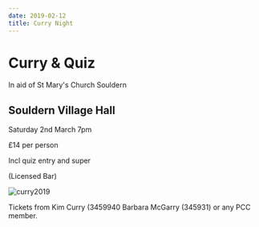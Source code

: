 ```yaml
---
date: 2019-02-12
title: Curry Night
---
```


# Curry & Quiz

In aid of St Mary's Church Souldern


## Souldern Village Hall 

Saturday 2nd March 7pm 

£14 per person 

Incl quiz entry and super

(Licensed Bar)

     
![curry2019](curry219.png)

Tickets from Kim Curry (3459940 Barbara McGarry (345931) or any PCC member.